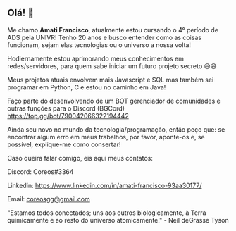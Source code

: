<h2> Olá! 👋 </h2>
Me chamo <strong>Amati Francisco</strong>, atualmente estou cursando o 4° período de ADS pela UNIVR!
Tenho 20 anos e busco entender como as coisas funcionam, sejam elas tecnologias ou o universo
a nossa volta!

Hodiernamente estou aprimorando meus conhecimentos em redes/servidores, para quem sabe iniciar um futuro projeto
secreto 😅😅

Meus projetos atuais envolvem mais Javascript e SQL mas também sei programar em Python, C e estou no caminho em Java!

Faço parte do desenvolvendo de um BOT gerenciador de comunidades e outras funções para o Discord (BGCord)
https://top.gg/bot/790042066322194442


Ainda sou novo no mundo da tecnologia/programação, então peço que: se encontrar algum erro em meus trabalhos, 
por favor, aponte-os e, se possível, explique-me como consertar!

Caso queira falar comigo, eis aqui meus contatos:

Discord: Coreos#3364

Linkedin: https://www.linkedin.com/in/amati-francisco-93aa30177/

Email: coreosgg@gmail.com

"Estamos todos conectados; uns aos outros biologicamente, à Terra quimicamente e ao resto do universo atomicamente." - Neil deGrasse Tyson

